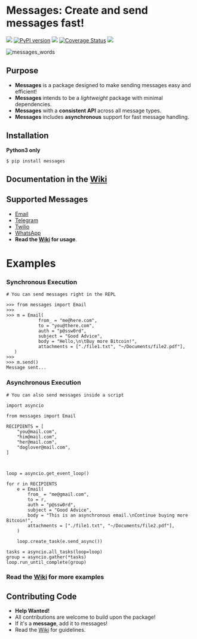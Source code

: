 # Messages: Create and send messages fast!
[![](https://img.shields.io/badge/built%20with-Python3-red.svg)](https://www.python.org/)
[![PyPI version](https://badge.fury.io/py/messages.svg)](https://badge.fury.io/py/messages)
[![](https://app.travis-ci.com/HomeMadePy/messages.svg?branch=master)](https://app.travis-ci.com/github/HomeMadePy/messages)
[![Coverage Status](https://coveralls.io/repos/github/HomeMadePy/messages/badge.svg?branch=master)](https://coveralls.io/github/HomeMadePy/messages?branch=master)
[![](https://img.shields.io/badge/license-MIT-blue.svg)](https://github.com/HomeMadePy/messages/blob/master/LICENSE)

![messages_words](https://user-images.githubusercontent.com/18299151/48576493-c0a68380-e925-11e8-9322-eb5bd67858a4.png)

## Purpose
- **Messages** is a package designed to make sending messages easy and efficient!
- **Messages** intends to be a _lightweight_ package with minimal dependencies.
- **Messages** with a **consistent API** across all message types. 
- **Messages** includes **asynchronous** support for fast message handling.

## Installation
**Python3 only**
```shell
$ pip install messages
```

## Documentation in the [Wiki](https://github.com/HomeMadePy/messages/wiki)

## Supported Messages
* [Email](https://github.com/HomeMadePy/messages/wiki/Email)
* [Telegram](https://github.com/HomeMadePy/messages/wiki/TelegramBot)
* [Twilio](https://github.com/HomeMadePy/messages/wiki/Twilio)
* [WhatsApp](https://github.com/HomeMadePy/messages/wiki/WhatsApp)
* **Read the [Wiki](https://github.com/HomeMadePy/messages/wiki) for usage**.


# Examples
### Synchronous Execution
```python3
# You can send messages right in the REPL

>>> from messages import Email
>>> 
>>> m = Email(
            from_ = "me@here.com",
            to = "you@there.com",
            auth = "p@ssw0rd",   
            subject = "Good Advice",
            body = "Hello,\n\tBuy more Bitcoin!",
            attachments = ["./file1.txt", "~/Documents/file2.pdf"],
   )
>>>
>>> m.send()        
Message sent...
```

### Asynchronous Execution
```python3
# You can also send messages inside a script

import asyncio

from messages import Email

RECIPIENTS = [
    "you@mail.com",
    "him@mail.com",
    "her@mail.com",
    "doglover@mail.com",
]



loop = asyncio.get_event_loop()

for r in RECIPIENTS
    e = Email(
        from_ = "me@gmail.com",
        to = r,
        auth = "p@ssw0rd",
        subject = "Good Advice",
        body = "This is an asynchronous email.\nContinue buying more Bitcoin!",
        attachments = ["./file1.txt", "~/Documents/file2.pdf"],
    )
    
    loop.create_task(e.send_async())

tasks = asyncio.all_tasks(loop=loop)
group = asyncio.gather(*tasks)
loop.run_until_complete(group)
```

### **Read** the [Wiki](https://github.com/HomeMadePy/messages/wiki) for **more examples**


## Contributing Code

* **Help Wanted!**
* All contributions are welcome to build upon the package!
* If it's a **message**, add it to messages!
* Read the [Wiki](https://github.com/HomeMadePy/messages/wiki) for guidelines.
